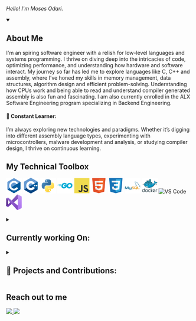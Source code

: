 _Hello! I'm Moses Odari._

<details id=0 open>
<summary><h2>About Me</h2></summary>
<p>
I'm an spiring software engineer with a relish for low-level languages and systems programming. I thrive on diving deep into the intricacies of code, optimizing performance, and understanding how hardware and software interact. My journey so far has led me to explore languages like C, C++ and assembly, where I’ve honed my skills in memory management, data structures, algorithm design and efficient problem-solving. Understanding how CPUs work and being able to read and understand compiler generated assembly is also fun and fascinating.
I am also currently enrolled in the ALX Software Engineering program specializing in Backend Engineering.
		<h4>🌱 Constant Learner:</h4>
			I’m always exploring new technologies and paradigms. Whether it’s digging into different assembly language types, experimenting with microcontrollers, malware development and analysis, or studying compiler design, I thrive on continuous learning.
</p>
	<h2>My Technical Toolbox</h2>
	<p>
		<img src="https://github.com/devicons/devicon/blob/master/icons/c/c-original.svg" title="C"  alt="C" width="42" height="42"/>
		<img src="https://github.com/devicons/devicon/blob/master/icons/cplusplus/cplusplus-original.svg" title="CPP" alt="CPP" width="42" height="42"/>
		<img src="https://github.com/devicons/devicon/blob/master/icons/python/python-original.svg" title="Python"  alt="Python" width="42" height="42"/>
		<img src="https://github.com/devicons/devicon/blob/master/icons/go/go-original-wordmark.svg" title="Solidity" alt="Solidity" width="42" height="42"/>
		<img src="https://github.com/devicons/devicon/blob/master/icons/javascript/javascript-original.svg" title="JavaScript" alt="JavaScript" width="42" height="42"/>
		<img src="https://github.com/devicons/devicon/blob/master/icons/html5/html5-original.svg" title="HTML5" alt="HTML5" width="42" height="42"/>
		<img src="https://github.com/devicons/devicon/blob/master/icons/css3/css3-original.svg" title="CSS" alt="CSS" width="42" height="42"/>
		<img src="https://github.com/devicons/devicon/blob/master/icons/mysql/mysql-original-wordmark.svg" title="SQL" alt="SQL" width="42" height="42"/>
		<img src="https://github.com/devicons/devicon/blob/master/icons/docker/docker-original-wordmark.svg" title="Docker" alt="Docker" width="42" height="42"/>
		<img src="https://cdn.jsdelivr.net/gh/devicons/devicon/icons/vscode/vscode-original.svg" alt="VS Code" width="42" height="42"/>&nbsp;
		<img src="https://github.com/devicons/devicon/blob/master/icons/visualstudio/visualstudio-original.svg" title="VisualStudio" alt="VisualStudio" width="42" height="42"/>
	</p>
</details>

<details id=1>
	<summary><h2>Currently working On:</h2></summary>
	<h4>ALX Software Engineering Certification (Backend):</h4>
	<ul>
		<li>HTML/CSS: Crafting beautiful and responsive web interfaces.</li>
	    	<li>JavaScript: Adding interactivity and dynamic behavior to websites.</li>
		<li>SQL: Proficient in managing and querying relational databases.</li>
		<li>Python: Server-side scripting, web development, and data analysis.</li>
  		<li>Apache: Serving web pages and handling HTTP requests as a web server.</li>
    		<li>Nginx: Nginx: Managing web traffic efficiently as a web server, reverse proxy, and load balancer.</li>
       	</ul>
	<!--
 		<li>Developing a lightweight operating system kernel in C, implementing context switching and memory management.</li>
		<li>[Personal Project]: Built a retro-style game engine in C++, complete with sprite rendering and collision detection.</li>
   	-->
</details>

<details id=2>
	<summary><h2>🚀 Projects and Contributions:</h2></summary>
	<ol>
		<li><a href="https://github.com/odarym/printf/">Printf</a> - A custom implementation of the C standard library’s printf function.</li>
		<li><a href="https://github.com/odarym/simple_shell">Simple Shell</a> - A simple UNIX command line interpreter.</li>
		<!--
		[Open Source Contribution]: Contributed to [Project X] by optimizing critical sections using assembly instructions.
		[Personal Project]: Built a retro-style game engine in C++, complete with sprite rendering and collision detection.
		-->
	</ol>
</details>


<h2>Reach out to me</h2>
<p align="left">
	<a href="https://www.twitter.com/moseodary/">
		<img src="https://raw.githubusercontent.com/rahuldkjain/github-profile-readme-generator/master/src/images/icons/Social/twitter.svg" width = 40px>
	</a>
 	<a href="mailto:mosesodary101@gmail.com">
		<img width="40px" src="https://www.vectorlogo.zone/logos/gmail/gmail-icon.svg" />
	</a>
</p>


